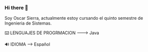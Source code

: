 ### Hi there 👋

Soy Oscar Sierra, actualmente estoy cursando el quinto semestre de Ingenieria de Sistemas.

⌨️ LENGUAJES DE PROGRMACION 
---> Java 

🔊 IDIOMA
--> Español
